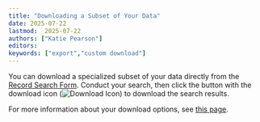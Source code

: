 ```yaml
---
title: "Downloading a Subset of Your Data"
date: 2025-07-22
lastmod:  2025-07-22
authors: ["Katie Pearson"]
editors: 
keywords: ["export","custom download"]
---
```


You can download a specialized subset of your data directly from the [Record Search Form](/docs/Editor_Guide/Editing_Searching_Records/). Conduct your search, then click the button with the download icon (![Download Icon](/img/dl.png)) to download the search results.

For more information about your download options, see [this page](/docs/User_Guide/Downloading/download_data#download-options).